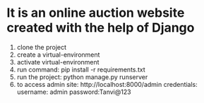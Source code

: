 # It is an online auction website created with the help of Django

1) clone the project
2) create a virtual-environment
3) activate virtual-environment
4) run command: pip install -r requirements.txt
5) run the project: python manage.py runserver
6) to access admin site: http://localhost:8000/admin
credentials: username: admin password:Tanvi@123

